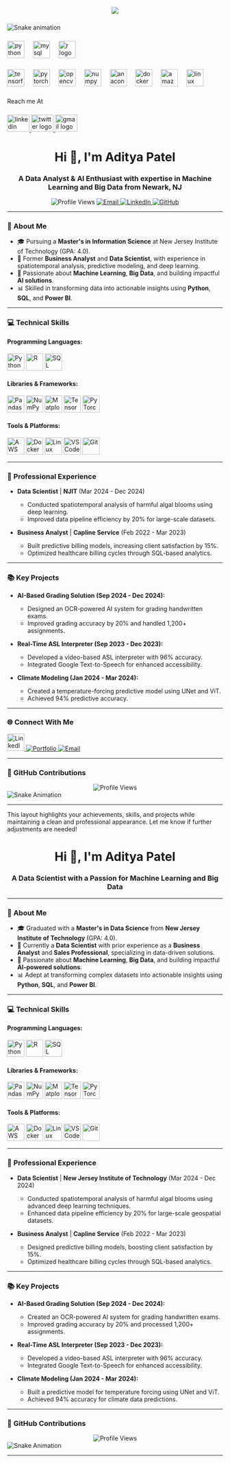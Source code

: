 <div align="center">
  <img src="https://profile-counter.glitch.me/AdityaPatel1068/count.svg?"  />
</div>

###

<img src="https://raw.githubusercontent.com/AdityaPatel1068/AdityaPatel1068/output/snake.svg" alt="Snake animation" />

###

<div align="left">
  <img src="https://cdn.jsdelivr.net/gh/devicons/devicon/icons/python/python-original.svg" height="40" alt="python logo"  />
  <img width="12" />
  <img src="https://cdn.jsdelivr.net/gh/devicons/devicon/icons/mysql/mysql-original.svg" height="40" alt="mysql logo"  />
  <img width="12" />
  <img src="https://cdn.jsdelivr.net/gh/devicons/devicon/icons/r/r-original.svg" height="40" alt="r logo"  />
</div>

###

<div align="left">
  <img src="https://cdn.jsdelivr.net/gh/devicons/devicon/icons/tensorflow/tensorflow-original.svg" height="40" alt="tensorflow logo"  />
  <img width="12" />
  <img src="https://cdn.jsdelivr.net/gh/devicons/devicon/icons/pytorch/pytorch-original.svg" height="40" alt="pytorch logo"  />
  <img width="12" />
  <img src="https://cdn.jsdelivr.net/gh/devicons/devicon/icons/opencv/opencv-original.svg" height="40" alt="opencv logo"  />
  <img width="12" />
  <img src="https://cdn.jsdelivr.net/gh/devicons/devicon/icons/numpy/numpy-original.svg" height="40" alt="numpy logo"  />
  <img width="12" />
  <img src="https://cdn.jsdelivr.net/gh/devicons/devicon/icons/anaconda/anaconda-original.svg" height="40" alt="anaconda logo"  />
  <img width="12" />
  <img src="https://cdn.jsdelivr.net/gh/devicons/devicon/icons/docker/docker-original.svg" height="40" alt="docker logo"  />
  <img width="12" />
  <img src="https://cdn.jsdelivr.net/gh/devicons/devicon/icons/amazonwebservices/amazonwebservices-line-wordmark.svg" height="40" alt="amazonwebservices logo"  />
  <img width="12" />
  <img src="https://cdn.jsdelivr.net/gh/devicons/devicon/icons/linux/linux-original.svg" height="40" alt="linux logo"  />
</div>

###

<p align="left">Reach me At</p>

###

<div align="left">
  <a href="https://www.linkedin.com/in/adityapatel2609/" target="_blank">
    <img src="https://raw.githubusercontent.com/maurodesouza/profile-readme-generator/master/src/assets/icons/social/linkedin/default.svg" width="52" height="40" alt="linkedin logo"  />
  </a>
  <a href="https://x.com/rexus_reborn?s=11" target="_blank">
    <img src="https://raw.githubusercontent.com/maurodesouza/profile-readme-generator/master/src/assets/icons/social/twitter/default.svg" width="52" height="40" alt="twitter logo"  />
  </a>
  <a href="mailto:aditya.patel2609@gmail.com" target="_blank">
    <img src="https://raw.githubusercontent.com/maurodesouza/profile-readme-generator/master/src/assets/icons/social/gmail/default.svg" width="52" height="40" alt="gmail logo"  />
  </a>
</div>

###










































<h1 align="center">Hi 👋, I'm Aditya Patel</h1>
<h3 align="center">A Data Analyst & AI Enthusiast with expertise in Machine Learning and Big Data from Newark, NJ</h3>

<p align="center">
  <img src="https://komarev.com/ghpvc/?username=AdityaPatel1068&label=Profile%20views&color=blue&style=plastic" alt="Profile Views" />
  <a href="mailto:aditya.patel2609@gmail.com">
    <img src="https://img.shields.io/badge/Email-Me-red?style=flat&logo=gmail&logoColor=white" alt="Email" />
  </a>
  <a href="https://www.linkedin.com/in/adityapatel2609/" target="_blank">
    <img src="https://img.shields.io/badge/LinkedIn-Connect-blue?style=flat&logo=linkedin&logoColor=white" alt="LinkedIn" />
  </a>
  <a href="https://github.com/AdityaPatel1068" target="_blank">
    <img src="https://img.shields.io/badge/GitHub-Follow-black?style=flat&logo=github&logoColor=white" alt="GitHub" />
  </a>
</p>

---

### 📜 **About Me**
- 🎓 Pursuing a **Master's in Information Science** at New Jersey Institute of Technology (GPA: 4.0).
- 💼 Former **Business Analyst** and **Data Scientist**, with experience in spatiotemporal analysis, predictive modeling, and deep learning.
- 🌟 Passionate about **Machine Learning**, **Big Data**, and building impactful **AI solutions**.
- 📊 Skilled in transforming data into actionable insights using **Python**, **SQL**, and **Power BI**.

---

### 💻 **Technical Skills**
#### Programming Languages:
<div align="left">
  <img src="https://cdn.jsdelivr.net/gh/devicons/devicon/icons/python/python-original.svg" height="40" alt="Python" />
  <img src="https://cdn.jsdelivr.net/gh/devicons/devicon/icons/r/r-original.svg" height="40" alt="R" />
  <img src="https://cdn.jsdelivr.net/gh/devicons/devicon/icons/sqlite/sqlite-original.svg" height="40" alt="SQL" />
</div>

#### Libraries & Frameworks:
<div align="left">
  <img src="https://cdn.jsdelivr.net/gh/devicons/devicon/icons/pandas/pandas-original.svg" height="40" alt="Pandas" />
  <img src="https://cdn.jsdelivr.net/gh/devicons/devicon/icons/numpy/numpy-original.svg" height="40" alt="NumPy" />
  <img src="https://cdn.jsdelivr.net/gh/devicons/devicon/icons/matplotlib/matplotlib-original.svg" height="40" alt="Matplotlib" />
  <img src="https://cdn.jsdelivr.net/gh/devicons/devicon/icons/tensorflow/tensorflow-original.svg" height="40" alt="TensorFlow" />
  <img src="https://cdn.jsdelivr.net/gh/devicons/devicon/icons/pytorch/pytorch-original.svg" height="40" alt="PyTorch" />
</div>

#### Tools & Platforms:
<div align="left">
  <img src="https://cdn.jsdelivr.net/gh/devicons/devicon/icons/amazonwebservices/amazonwebservices-original.svg" height="40" alt="AWS" />
  <img src="https://cdn.jsdelivr.net/gh/devicons/devicon/icons/docker/docker-original.svg" height="40" alt="Docker" />
  <img src="https://cdn.jsdelivr.net/gh/devicons/devicon/icons/linux/linux-original.svg" height="40" alt="Linux" />
  <img src="https://cdn.jsdelivr.net/gh/devicons/devicon/icons/vscode/vscode-original.svg" height="40" alt="VS Code" />
  <img src="https://cdn.jsdelivr.net/gh/devicons/devicon/icons/git/git-original.svg" height="40" alt="Git" />
</div>

---

### 🔭 **Professional Experience**
- **Data Scientist** | **NJIT** (Mar 2024 - Dec 2024)
  - Conducted spatiotemporal analysis of harmful algal blooms using deep learning.
  - Improved data pipeline efficiency by 20% for large-scale datasets.
  
- **Business Analyst** | **Capline Service** (Feb 2022 - Mar 2023)
  - Built predictive billing models, increasing client satisfaction by 15%.
  - Optimized healthcare billing cycles through SQL-based analytics.

---

### 📚 **Key Projects**
- **AI-Based Grading Solution (Sep 2024 - Dec 2024):**
  - Designed an OCR-powered AI system for grading handwritten exams.
  - Improved grading accuracy by 20% and handled 1,200+ assignments.

- **Real-Time ASL Interpreter (Sep 2023 - Dec 2023):**
  - Developed a video-based ASL interpreter with 96% accuracy.
  - Integrated Google Text-to-Speech for enhanced accessibility.

- **Climate Modeling (Jan 2024 - Mar 2024):**
  - Created a temperature-forcing predictive model using UNet and ViT.
  - Achieved 94% predictive accuracy.

---

### 🌐 **Connect With Me**
<p align="left">
  <a href="https://www.linkedin.com/in/adityapatel2609/" target="_blank">
    <img src="https://raw.githubusercontent.com/maurodesouza/profile-readme-generator/master/src/assets/icons/social/linkedin/default.svg" width="40" height="40" alt="LinkedIn" />
  </a>
  <a href="https://theadityapatel.com/" target="_blank">
    <img src="https://img.shields.io/badge/Portfolio-Website-blue?style=flat&logo=google-chrome&logoColor=white" alt="Portfolio" />
  </a>
  <a href="mailto:aditya.patel2609@gmail.com" target="_blank">
    <img src="https://img.shields.io/badge/Email-Contact-red?style=flat&logo=gmail&logoColor=white" alt="Email" />
  </a>
</p>

---

### 🐍 **GitHub Contributions**
<div align="center">
  <img src="https://profile-counter.glitch.me/AdityaPatel1068/count.svg?" alt="Profile Views" />
</div>

<img src="https://raw.githubusercontent.com/AdityaPatel1068/AdityaPatel1068/output/snake.svg" alt="Snake Animation" />

---

This layout highlights your achievements, skills, and projects while maintaining a clean and professional appearance. Let me know if further adjustments are needed!

















<h1 align="center">Hi 👋, I'm Aditya Patel</h1>
<h3 align="center">A Data Scientist with a Passion for Machine Learning and Big Data</h3>

---

### 📜 **About Me**
- 🎓 Graduated with a **Master's in Data Science** from **New Jersey Institute of Technology** (GPA: 4.0).
- 💼 Currently a **Data Scientist** with prior experience as a **Business Analyst** and **Sales Professional**, specializing in data-driven solutions.
- 🌟 Passionate about **Machine Learning**, **Big Data**, and building impactful **AI-powered solutions**.
- 📊 Adept at transforming complex datasets into actionable insights using **Python**, **SQL**, and **Power BI**.

---

### 💻 **Technical Skills**
#### Programming Languages:
<div align="left">
  <img src="https://cdn.jsdelivr.net/gh/devicons/devicon/icons/python/python-original.svg" height="40" alt="Python" />
  <img src="https://cdn.jsdelivr.net/gh/devicons/devicon/icons/r/r-original.svg" height="40" alt="R" />
  <img src="https://cdn.jsdelivr.net/gh/devicons/devicon/icons/sqlite/sqlite-original.svg" height="40" alt="SQL" />
</div>

#### Libraries & Frameworks:
<div align="left">
  <img src="https://cdn.jsdelivr.net/gh/devicons/devicon/icons/pandas/pandas-original.svg" height="40" alt="Pandas" />
  <img src="https://cdn.jsdelivr.net/gh/devicons/devicon/icons/numpy/numpy-original.svg" height="40" alt="NumPy" />
  <img src="https://cdn.jsdelivr.net/gh/devicons/devicon/icons/matplotlib/matplotlib-original.svg" height="40" alt="Matplotlib" />
  <img src="https://cdn.jsdelivr.net/gh/devicons/devicon/icons/tensorflow/tensorflow-original.svg" height="40" alt="TensorFlow" />
  <img src="https://cdn.jsdelivr.net/gh/devicons/devicon/icons/pytorch/pytorch-original.svg" height="40" alt="PyTorch" />
</div>

#### Tools & Platforms:
<div align="left">
  <img src="https://cdn.jsdelivr.net/gh/devicons/devicon/icons/amazonwebservices/amazonwebservices-original.svg" height="40" alt="AWS" />
  <img src="https://cdn.jsdelivr.net/gh/devicons/devicon/icons/docker/docker-original.svg" height="40" alt="Docker" />
  <img src="https://cdn.jsdelivr.net/gh/devicons/devicon/icons/linux/linux-original.svg" height="40" alt="Linux" />
  <img src="https://cdn.jsdelivr.net/gh/devicons/devicon/icons/vscode/vscode-original.svg" height="40" alt="VS Code" />
  <img src="https://cdn.jsdelivr.net/gh/devicons/devicon/icons/git/git-original.svg" height="40" alt="Git" />
</div>

---

### 🔭 **Professional Experience**
- **Data Scientist** | **New Jersey Institute of Technology** (Mar 2024 - Dec 2024)
  - Conducted spatiotemporal analysis of harmful algal blooms using advanced deep learning techniques.
  - Enhanced data pipeline efficiency by 20% for large-scale geospatial datasets.

- **Business Analyst** | **Capline Service** (Feb 2022 - Mar 2023)
  - Designed predictive billing models, boosting client satisfaction by 15%.
  - Optimized healthcare billing cycles through SQL-based analytics.

---

### 📚 **Key Projects**
- **AI-Based Grading Solution (Sep 2024 - Dec 2024):**
  - Created an OCR-powered AI system for grading handwritten exams.
  - Improved grading accuracy by 20% and processed 1,200+ assignments.

- **Real-Time ASL Interpreter (Sep 2023 - Dec 2023):**
  - Developed a video-based ASL interpreter with 96% accuracy.
  - Integrated Google Text-to-Speech for enhanced accessibility.

- **Climate Modeling (Jan 2024 - Mar 2024):**
  - Built a predictive model for temperature forcing using UNet and ViT.
  - Achieved 94% accuracy for climate data predictions.

---

### 🐍 **GitHub Contributions**
<div align="center">
  <img src="https://profile-counter.glitch.me/AdityaPatel1068/count.svg?" alt="Profile Views" />
</div>

<img src="https://raw.githubusercontent.com/AdityaPatel1068/AdityaPatel1068/output/snake.svg" alt="Snake Animation" />

---
